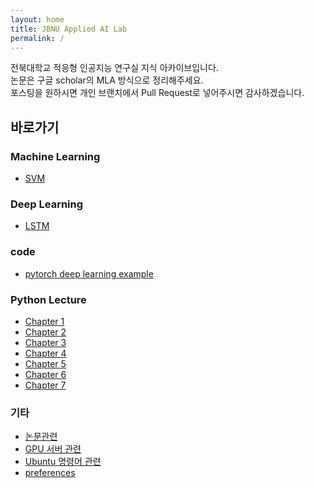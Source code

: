 ```yaml
---
layout: home
title: JBNU Applied AI Lab
permalink: /
---
```


전북대학교 적응형 인공지능 연구실 지식 아카이브입니다.  
논문은 구글 scholar의 MLA 방식으로 정리해주세요.  
포스팅을 원하시면 개인 브랜치에서 Pull Request로 넣어주시면 감사하겠습니다.

## 바로가기

### Machine Learning

- [SVM](https://indigo-coder-github.github.io/applied_AI_lab_entrance/machine_learning/SVM)

### Deep Learning

- [LSTM](https://indigo-coder-github.github.io/applied_AI_lab_entrance/deep_learning/architecture/LSTM)

### code

- [pytorch deep learning example](https://indigo-coder-github.github.io/applied_AI_lab_entrance/code/pytorch_deep_learning_example)

### Python Lecture

- [Chapter 1](https://indigo-coder-github.github.io/applied_AI_lab_entrance/python_lecture/Chap_1)
- [Chapter 2](https://indigo-coder-github.github.io/applied_AI_lab_entrance/python_lecture/Chap_2)
- [Chapter 3](https://indigo-coder-github.github.io/applied_AI_lab_entrance/python_lecture/Chap_3)
- [Chapter 4](https://indigo-coder-github.github.io/applied_AI_lab_entrance/python_lecture/Chap_4)
- [Chapter 5](https://indigo-coder-github.github.io/applied_AI_lab_entrance/python_lecture/Chap_5)
- [Chapter 6](https://indigo-coder-github.github.io/applied_AI_lab_entrance/python_lecture/Chap_6)
- [Chapter 7](https://indigo-coder-github.github.io/applied_AI_lab_entrance/python_lecture/Chap_7)

### 기타

- [논문관련](https://indigo-coder-github.github.io/applied_AI_lab_entrance/etc/%EB%85%BC%EB%AC%B8%20%EC%9E%91%EC%84%B1)
- [GPU 서버 관련](https://indigo-coder-github.github.io/applied_AI_lab_entrance/etc/GPU_server)
- [Ubuntu 명령어 관련](https://indigo-coder-github.github.io/applied_AI_lab_entrance/etc/Ubuntu_command)
- [preferences](https://indigo-coder-github.github.io/applied_AI_lab_entrance/etc/preferences)
